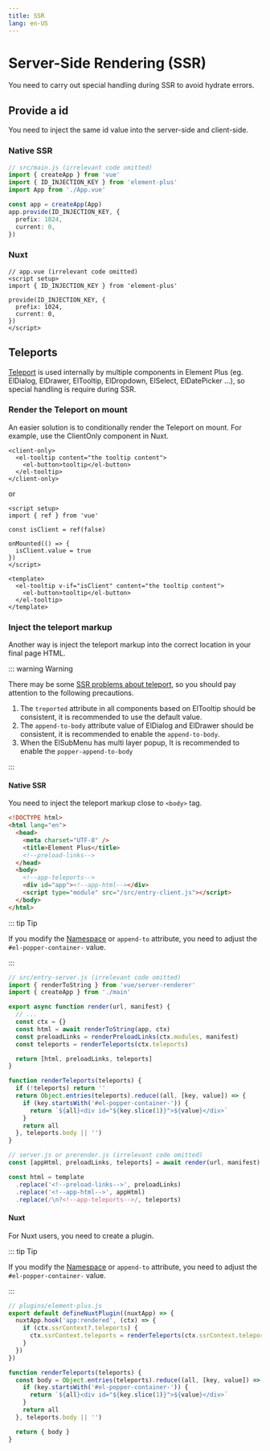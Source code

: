 ```yaml
---
title: SSR
lang: en-US
---
```


# Server-Side Rendering (SSR)

You need to carry out special handling during SSR to avoid hydrate errors.

## Provide a id

You need to inject the same id value into the server-side and client-side.

### Native SSR

```ts
// src/main.js (irrelevant code omitted)
import { createApp } from 'vue'
import { ID_INJECTION_KEY } from 'element-plus'
import App from './App.vue'

const app = createApp(App)
app.provide(ID_INJECTION_KEY, {
  prefix: 1024,
  current: 0,
})
```

### Nuxt

```vue
// app.vue (irrelevant code omitted)
<script setup>
import { ID_INJECTION_KEY } from 'element-plus'

provide(ID_INJECTION_KEY, {
  prefix: 1024,
  current: 0,
})
</script>
```

## Teleports

[Teleport](https://vuejs.org/guide/scaling-up/ssr.html#teleports) is used internally by multiple components in Element Plus (eg. ElDialog, ElDrawer, ElTooltip, ElDropdown, ElSelect, ElDatePicker ...), so special handling is require during SSR.

### Render the Teleport on mount

An easier solution is to conditionally render the Teleport on mount. For example, use the ClientOnly component in Nuxt.

```vue
<client-only>
  <el-tooltip content="the tooltip content">
    <el-button>tooltip</el-button>
  </el-tooltip>
</client-only>
```

or

```vue
<script setup>
import { ref } from 'vue'

const isClient = ref(false)

onMounted(() => {
  isClient.value = true
})
</script>

<template>
  <el-tooltip v-if="isClient" content="the tooltip content">
    <el-button>tooltip</el-button>
  </el-tooltip>
</template>
```

### Inject the teleport markup

Another way is inject the teleport markup into the correct location in your final page HTML.

::: warning Warning

There may be some [SSR problems about teleport](https://github.com/vuejs/core/issues?q=is%3Aissue+is%3Aopen+ssr+teleport+), so you should pay attention to the following precautions.

1. The `treported` attribute in all components based on ElTooltip should be consistent, it is recommended to use the default value.
2. The `append-to-body` attribute value of ElDialog and ElDrawer should be consistent, it is recommended to enable the `append-to-body`.
3. When the ElSubMenu has multi layer popup, It is recommended to enable the `popper-append-to-body`

:::

#### Native SSR

You need to inject the teleport markup close to `<body>` tag.

```html
<!DOCTYPE html>
<html lang="en">
  <head>
    <meta charset="UTF-8" />
    <title>Element Plus</title>
    <!--preload-links-->
  </head>
  <body>
    <!--app-teleports-->
    <div id="app"><!--app-html--></div>
    <script type="module" src="/src/entry-client.js"></script>
  </body>
</html>
```

::: tip Tip

If you modify the [Namespace](./namespace.md) or `append-to` attribute, you need to adjust the `#el-popper-container-` value.

:::

```js
// src/entry-server.js (irrelevant code omitted)
import { renderToString } from 'vue/server-renderer'
import { createApp } from './main'

export async function render(url, manifest) {
  // ...
  const ctx = {}
  const html = await renderToString(app, ctx)
  const preloadLinks = renderPreloadLinks(ctx.modules, manifest)
  const teleports = renderTeleports(ctx.teleports)

  return [html, preloadLinks, teleports]
}

function renderTeleports(teleports) {
  if (!teleports) return ''
  return Object.entries(teleports).reduce((all, [key, value]) => {
    if (key.startsWith('#el-popper-container-')) {
      return `${all}<div id="${key.slice(1)}">${value}</div>`
    }
    return all
  }, teleports.body || '')
}
```

```js
// server.js or prerender.js (irrelevant code omitted)
const [appHtml, preloadLinks, teleports] = await render(url, manifest)

const html = template
  .replace('<!--preload-links-->', preloadLinks)
  .replace('<!--app-html-->', appHtml)
  .replace(/\n?<!--app-teleports-->/, teleports)
```

#### Nuxt

For Nuxt users, you need to create a plugin.

::: tip Tip

If you modify the [Namespace](./namespace.md) or `append-to` attribute, you need to adjust the `#el-popper-container-` value.

:::

```js
// plugins/element-plus.js
export default defineNuxtPlugin((nuxtApp) => {
  nuxtApp.hook('app:rendered', (ctx) => {
    if (ctx.ssrContext?.teleports) {
      ctx.ssrContext.teleports = renderTeleports(ctx.ssrContext.teleports)
    }
  })
})

function renderTeleports(teleports) {
  const body = Object.entries(teleports).reduce((all, [key, value]) => {
    if (key.startsWith('#el-popper-container-')) {
      return `${all}<div id="${key.slice(1)}">${value}</div>`
    }
    return all
  }, teleports.body || '')

  return { body }
}
```
